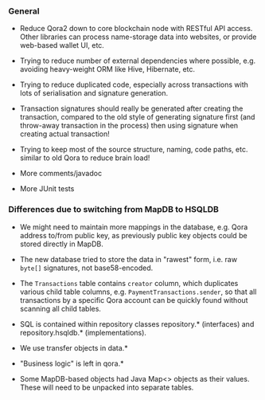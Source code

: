 ### General

- Reduce Qora2 down to core blockchain node with RESTful API access. 
Other libraries can process name-storage data into websites, or provide web-based wallet UI, etc.

- Trying to reduce number of external dependencies where possible, e.g. avoiding heavy-weight ORM like Hive, Hibernate, etc.

- Trying to reduce duplicated code, especially across transactions with lots of serialisation and signature generation.

- Transaction signatures should really be generated after creating the transaction,
compared to the old style of generating signature first (and throw-away transaction in the process) 
then using signature when creating actual transaction!

- Trying to keep most of the source structure, naming, code paths, etc. similar to old Qora to reduce brain load!

- More comments/javadoc

- More JUnit tests

### Differences due to switching from MapDB to HSQLDB

- We might need to maintain more mappings in the database, e.g. Qora address to/from public key,
as previously public key objects could be stored directly in MapDB.

- The new database tried to store the data in "rawest" form, i.e. raw ```byte[]``` signatures, not base58-encoded.

- The ```Transactions``` table contains ```creator``` column, which duplicates various child table columns, 
e.g. ```PaymentTransactions.sender```, 
so that all transactions by a specific Qora account can be quickly found without scanning all child tables.

- SQL is contained within repository classes repository.* (interfaces) and repository.hsqldb.* (implementations).

- We use transfer objects in data.*

- "Business logic" is left in qora.* 

- Some MapDB-based objects had Java Map<> objects as their values. These will need to be unpacked into separate tables.

